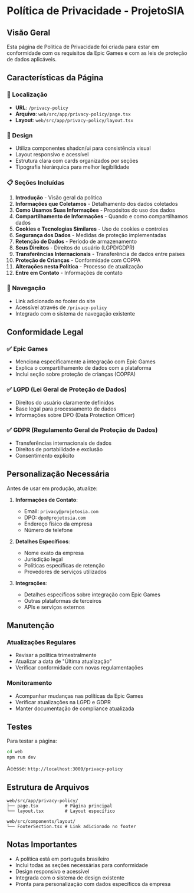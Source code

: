 # Política de Privacidade - ProjetoSIA

## Visão Geral

Esta página de Política de Privacidade foi criada para estar em conformidade com os requisitos da Epic Games e com as leis de proteção de dados aplicáveis.

## Características da Página

### 📍 Localização
- **URL**: `/privacy-policy`
- **Arquivo**: `web/src/app/privacy-policy/page.tsx`
- **Layout**: `web/src/app/privacy-policy/layout.tsx`

### 🎨 Design
- Utiliza componentes shadcn/ui para consistência visual
- Layout responsivo e acessível
- Estrutura clara com cards organizados por seções
- Tipografia hierárquica para melhor legibilidade

### 📋 Seções Incluídas

1. **Introdução** - Visão geral da política
2. **Informações que Coletamos** - Detalhamento dos dados coletados
3. **Como Usamos Suas Informações** - Propósitos do uso dos dados
4. **Compartilhamento de Informações** - Quando e como compartilhamos dados
5. **Cookies e Tecnologias Similares** - Uso de cookies e controles
6. **Segurança dos Dados** - Medidas de proteção implementadas
7. **Retenção de Dados** - Período de armazenamento
8. **Seus Direitos** - Direitos do usuário (LGPD/GDPR)
9. **Transferências Internacionais** - Transferência de dados entre países
10. **Proteção de Crianças** - Conformidade com COPPA
11. **Alterações nesta Política** - Processo de atualização
12. **Entre em Contato** - Informações de contato

### 🔗 Navegação
- Link adicionado no footer do site
- Acessível através de `/privacy-policy`
- Integrado com o sistema de navegação existente

## Conformidade Legal

### ✅ Epic Games
- Menciona especificamente a integração com Epic Games
- Explica o compartilhamento de dados com a plataforma
- Inclui seção sobre proteção de crianças (COPPA)

### ✅ LGPD (Lei Geral de Proteção de Dados)
- Direitos do usuário claramente definidos
- Base legal para processamento de dados
- Informações sobre DPO (Data Protection Officer)

### ✅ GDPR (Regulamento Geral de Proteção de Dados)
- Transferências internacionais de dados
- Direitos de portabilidade e exclusão
- Consentimento explícito

## Personalização Necessária

Antes de usar em produção, atualize:

1. **Informações de Contato**:
   - Email: `privacy@projetosia.com`
   - DPO: `dpo@projetosia.com`
   - Endereço físico da empresa
   - Número de telefone

2. **Detalhes Específicos**:
   - Nome exato da empresa
   - Jurisdição legal
   - Políticas específicas de retenção
   - Provedores de serviços utilizados

3. **Integrações**:
   - Detalhes específicos sobre integração com Epic Games
   - Outras plataformas de terceiros
   - APIs e serviços externos

## Manutenção

### Atualizações Regulares
- Revisar a política trimestralmente
- Atualizar a data de "Última atualização"
- Verificar conformidade com novas regulamentações

### Monitoramento
- Acompanhar mudanças nas políticas da Epic Games
- Verificar atualizações na LGPD e GDPR
- Manter documentação de compliance atualizada

## Testes

Para testar a página:

```bash
cd web
npm run dev
```

Acesse: `http://localhost:3000/privacy-policy`

## Estrutura de Arquivos

```
web/src/app/privacy-policy/
├── page.tsx          # Página principal
└── layout.tsx        # Layout específico

web/src/components/layout/
└── FooterSection.tsx # Link adicionado no footer
```

## Notas Importantes

- A política está em português brasileiro
- Inclui todas as seções necessárias para conformidade
- Design responsivo e acessível
- Integrada com o sistema de design existente
- Pronta para personalização com dados específicos da empresa
